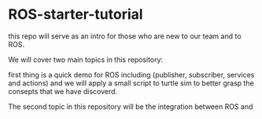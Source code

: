 # ROS-starter-tutorial

this repo will serve as an intro for those who are new to our team and to ROS. 

We will cover two main topics in this repository:

first thing is a quick demo for ROS including (publisher, subscriber, services and actions) and we will apply a small script to turtle sim to better grasp the consepts that we have discoverd.

The second topic in this repository will be the integration between ROS and
